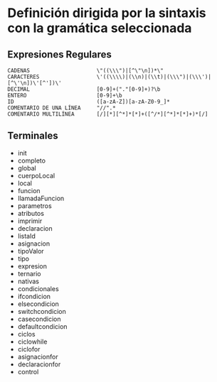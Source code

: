 # Definición dirigida por la sintaxis con la gramática seleccionada
## Expresiones Regulares
```
CADENAS                     \"((\\\")|[^\"\n])*\"
CARACTERES                  \'((\\\\)|(\\n)|(\\t)|(\\\")|(\\\')|[^\'\n])\'[^'])\'
DECIMAL                     [0-9]+("."[0-9]+)?\b 
ENTERO                      [0-9]+\b
ID                          ([a-zA-Z])[a-zA-Z0-9_]*
COMENTARIO DE UNA LÍNEA     "//".* 
COMENTARIO MULTILÍNEA       [/][*][^*]*[*]+([^/*][^*]*[*]+)*[/]

```
## Terminales
- init
- completo
- global
- cuerpoLocal
- local
- funcion
- llamadaFuncion
- parametros
- atributos
- imprimir
- declaracion
- listaId
- asignacion
- tipoValor
- tipo
- expresion
- ternario
- nativas
- condicionales
- ifcondicion
- elsecondicion
- switchcondicion
- casecondicion
- defaultcondicion
- ciclos
- ciclowhile
- ciclofor
- asignacionfor
- declaracionfor
- control

